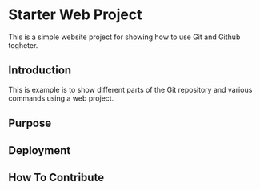 # Starter Web Project

This is a simple website project for
showing how to use Git and Github togheter.

## Introduction

This is example is to show different parts
of the Git repository and various commands 
using a web project.

## Purpose

## Deployment

## How To Contribute